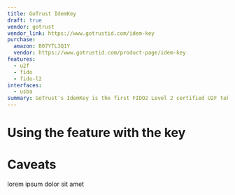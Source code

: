 ```yaml
---
title: GoTrust IdemKey
draft: true
vendor: gotrust
vendor_link: https://www.gotrustid.com/idem-key
purchase:
  amazon: B07YTL3Q1Y
  vendor: https://www.gotrustid.com/product-page/idem-key
features:
  - u2f
  - fido
  - fido-l2
interfaces:
  - usba
summary: GoTrust's IdemKey is the first FIDO2 Level 2 certified U2F token on the market. 
---
```


# Using the feature with the key

# Caveats

lorem ipsum dolor sit amet